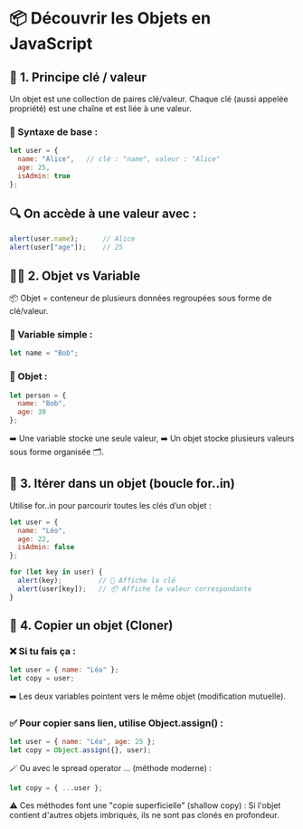 # 📦 Découvrir les Objets en JavaScript

## 🔑 1. Principe clé / valeur

Un objet est une collection de paires clé/valeur.
Chaque clé (aussi appelée propriété) est une chaîne et est liée à une valeur.

### 🧱 Syntaxe de base :

```js
let user = {
  name: "Alice",   // clé : "name", valeur : "Alice"
  age: 25,
  isAdmin: true
};
```

## 🔍 On accède à une valeur avec :

```js
alert(user.name);      // Alice
alert(user["age"]);    // 25
```

## 🧍‍♂️ 2. Objet vs Variable

📦 Objet = conteneur de plusieurs données regroupées sous forme de clé/valeur.

### 🔹 Variable simple :

```js
let name = "Bob";
```

### 🔸 Objet :

```js
let person = {
  name: "Bob",
  age: 30
};
```

➡️ Une variable stocke une seule valeur,
➡️ Un objet stocke plusieurs valeurs sous forme organisée 🗂️.

## 🔁 3. Itérer dans un objet (boucle for..in)

Utilise for..in pour parcourir toutes les clés d’un objet :

```js
let user = {
  name: "Léo",
  age: 22,
  isAdmin: false
};

for (let key in user) {
  alert(key);         // 🔑 Affiche la clé
  alert(user[key]);   // 📦 Affiche la valeur correspondante
}
```

## 🧬 4. Copier un objet (Cloner)

### ❌ Si tu fais ça :

```js
let user = { name: "Léa" };
let copy = user;
```

➡️ Les deux variables pointent vers le même objet (modification mutuelle).

### ✅ Pour copier sans lien, utilise Object.assign() :

```js
let user = { name: "Léa", age: 25 };
let copy = Object.assign({}, user);
```

🪄 Ou avec le spread operator ... (méthode moderne) :

```js
let copy = { ...user };
```

⚠️ Ces méthodes font une "copie superficielle" (shallow copy) :
Si l'objet contient d'autres objets imbriqués, ils ne sont pas clonés en profondeur.